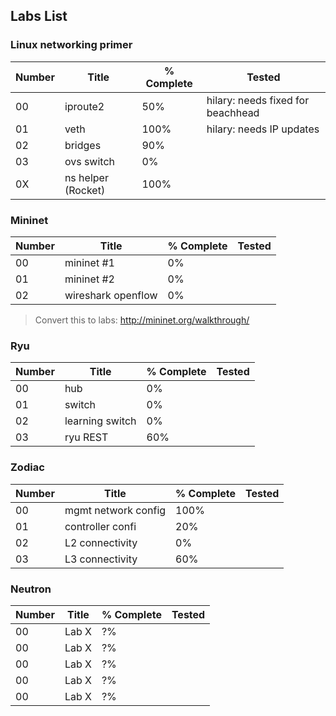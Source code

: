 ## Labs List

### Linux networking primer
| Number | Title              | % Complete | Tested |
|--------|--------------------|------------|--------|
| 00     | iproute2           | 50%        | hilary: needs fixed for beachhead       |
| 01     | veth               | 100%       | hilary: needs IP updates |
| 02     | bridges            | 90%        |        |
| 03     | ovs switch         | 0%         |        |
| 0X     | ns helper (Rocket) | 100%       |        |

### Mininet
| Number | Title              | % Complete | Tested |
|--------|--------------------|------------|--------|
| 00     | mininet #1         | 0%         |        |
| 01     | mininet #2         | 0%         |        |
| 02     | wireshark openflow | 0%         |        |
   > Convert this to labs: http://mininet.org/walkthrough/

### Ryu
| Number | Title           | % Complete | Tested |
|--------|-----------------|------------|--------|
| 00     | hub             | 0%         |        |
| 01     | switch          | 0%         |        |
| 02     | learning switch | 0%         |        |
| 03     | ryu REST        | 60%        |        |

### Zodiac 
| Number | Title               | % Complete | Tested |
|--------|---------------------|------------|--------|
| 00     | mgmt network config | 100%       |        |
| 01     | controller confi    | 20%        |        |
| 02     | L2 connectivity     | 0%         |        |
| 03     | L3 connectivity     | 60%        |        |

### Neutron
| Number | Title | % Complete | Tested |
|--------|-------|------------|--------|
| 00     | Lab X | ?%         |        |
| 00     | Lab X | ?%         |        |
| 00     | Lab X | ?%         |        |
| 00     | Lab X | ?%         |        |
| 00     | Lab X | ?%         |        |
